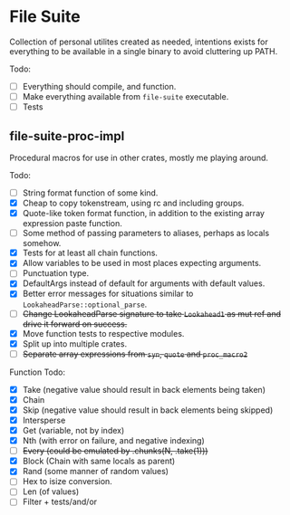 # File Suite
Collection of personal utilites created as needed, intentions exists for everything to
be available in a single binary to avoid cluttering up PATH.

Todo:
- [ ] Everything should compile, and function.
- [ ] Make everything available from `file-suite` executable.
- [ ] Tests

## file-suite-proc-impl
Procedural macros for use in other crates, mostly me playing around.

Todo:
- [ ] String format function of some kind.
- [x] Cheap to copy tokenstream, using rc and including groups.
- [x] Quote-like token format function, in addition to the existing array expression paste function.
- [ ] Some method of passing parameters to aliases, perhaps as locals somehow.
- [x] Tests for at least all chain functions.
- [x] Allow variables to be used in most places expecting arguments.
- [ ] Punctuation type.
- [x] DefaultArgs instead of default for arguments with default values.
- [x] Better error messages for situations similar to `LookaheadParse::optional_parse`.
- [ ] ~~Change LookaheadParse signature to take `Lookahead1` as mut ref and drive it forward on success.~~
- [x] Move function tests to respective modules.
- [x] Split up into multiple crates.
- [ ] ~~Separate array expressions from `syn`, `quote` and `proc_macro2`~~

Function Todo:
- [x] Take (negative value should result in back elements being taken)
- [x] Chain
- [x] Skip (negative value should result in back elements being skipped)
- [x] Intersperse
- [x] Get (variable, not by index)
- [x] Nth (with error on failure, and negative indexing)
- [ ] ~~Every (could be emulated by .chunks(N, .take(1)))~~
- [x] Block (Chain with same locals as parent)
- [x] Rand (some manner of random values)
- [ ] Hex to isize conversion.
- [ ] Len (of values)
- [ ] Filter + tests/and/or
